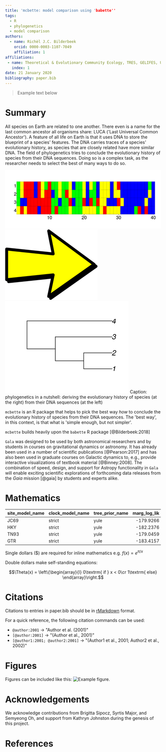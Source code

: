 ```yaml
---
title: 'mcbette: model comparison using 'babette''
tags:
  - R
  - phylogenetics
  - model comparison
authors:
  - name: Richèl J.C. Bilderbeek
    orcid: 0000-0003-1107-7049
    affiliation: 1
affiliations:
 - name: Theoretical & Evolutionary Community Ecology, TRES, GELIFES, University of Groningen
   index: 1
date: 21 January 2020
bibliography: paper.bib
---
```


> Example text below

# Summary

All species on Earth are related to one another. There even is a name for
the last common ancestor all organisms share: LUCA ('Last Universal Common 
Ancestor'). A feature of all life on Earth is that it uses DNA to store the
blueprint of a species' features. The DNA carries traces of a species'
evolutionary history, as species that are closely related have more similar
DNA. The field of phylogenetics tries to conclude the evolutionary
history of species from their DNA sequences. Doing so is a complex task, as the
researcher needs to select the best of many ways to do so.

![](man/figures/alignment_joss.png)
![](man/figures/arrow.png)
![](man/figures/phylogeny_joss.png)
Caption: phylogenetics in a nutshell: deriving the evolutionary history
of species (at the right) from their DNA sequences (at the left)

``mcbette`` is an R package that helps to pick the best way *how* to conclude 
the evolutionary history of species from their DNA sequences. 
The 'best way', in this context, is that what is 'simple enough, but not 
simpler'. 

``mcbette`` builds heavily upon the ``babette`` R package [@Bilderbeek:2018]

``Gala`` was designed to be used by 
both astronomical researchers and by
students in courses on gravitational dynamics or astronomy. It has already been
used in a number of scientific publications [@Pearson:2017] and has also been
used in graduate courses on Galactic dynamics to, e.g., provide interactive
visualizations of textbook material [@Binney:2008]. The combination of speed,
design, and support for Astropy functionality in ``Gala`` will enable exciting
scientific explorations of forthcoming data releases from the *Gaia* mission
[@gaia] by students and experts alike.

# Mathematics


|site_model_name |clock_model_name |tree_prior_name | marg_log_lik| marg_log_lik_sd|    weight|
|:---------------|:----------------|:---------------|------------:|---------------:|---------:|
|JC69            |strict           |yule            |    -179.9266|        2.427167| 0.2823000|
|HKY             |strict           |yule            |    -182.2376|        1.992356| 0.0279950|
|TN93            |strict           |yule            |    -179.0459|        2.446301| 0.6810869|
|GTR             |strict           |yule            |    -183.4157|        2.636430| 0.0086181|


Single dollars ($) are required for inline mathematics e.g. $f(x) = e^{\pi/x}$

Double dollars make self-standing equations:

$$\Theta(x) = \left\{\begin{array}{l}
0\textrm{ if } x < 0\cr
1\textrm{ else}
\end{array}\right.$$


# Citations

Citations to entries in paper.bib should be in
[rMarkdown](http://rmarkdown.rstudio.com/authoring_bibliographies_and_citations.html)
format.

For a quick reference, the following citation commands can be used:
- `@author:2001`  ->  "Author et al. (2001)"
- `[@author:2001]` -> "(Author et al., 2001)"
- `[@author1:2001; @author2:2001]` -> "(Author1 et al., 2001; Author2 et al., 2002)"

# Figures

Figures can be included like this: ![Example figure.](figure.png)

# Acknowledgements

We acknowledge contributions from Brigitta Sipocz, Syrtis Major, and Semyeong
Oh, and support from Kathryn Johnston during the genesis of this project.

# References



